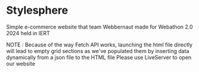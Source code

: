 # Stylesphere
Simple e-commerce website that team Webbernaut made for Webathon 2.0 2024 held in IERT

NOTE : Because of the way Fetch API works, launching the html file directly will lead to empty grid sections as we've populated them by inserting data dynamically from a json file to the HTML file
       Please use LiveServer to open our website
